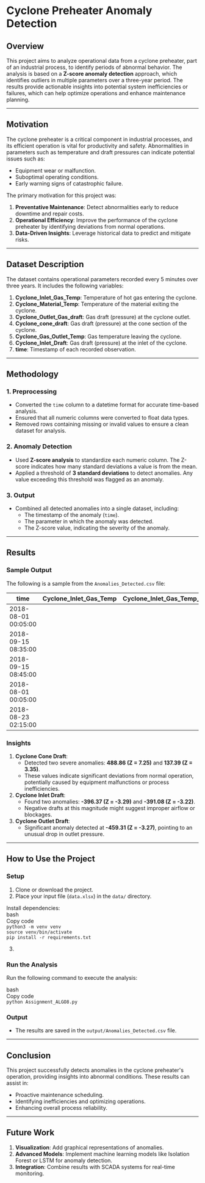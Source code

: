 # **Cyclone Preheater Anomaly Detection**

## **Overview**

This project aims to analyze operational data from a cyclone preheater, part of an industrial process, to identify periods of abnormal behavior. The analysis is based on a **Z-score anomaly detection** approach, which identifies outliers in multiple parameters over a three-year period. The results provide actionable insights into potential system inefficiencies or failures, which can help optimize operations and enhance maintenance planning.

---

## **Motivation**

The cyclone preheater is a critical component in industrial processes, and its efficient operation is vital for productivity and safety. Abnormalities in parameters such as temperature and draft pressures can indicate potential issues such as:

* Equipment wear or malfunction.  
* Suboptimal operating conditions.  
* Early warning signs of catastrophic failure.

The primary motivation for this project was:

1. **Preventative Maintenance**: Detect abnormalities early to reduce downtime and repair costs.  
2. **Operational Efficiency**: Improve the performance of the cyclone preheater by identifying deviations from normal operations.  
3. **Data-Driven Insights**: Leverage historical data to predict and mitigate risks.

---

## **Dataset Description**

The dataset contains operational parameters recorded every 5 minutes over three years. It includes the following variables:

1. **Cyclone\_Inlet\_Gas\_Temp**: Temperature of hot gas entering the cyclone.  
2. **Cyclone\_Material\_Temp**: Temperature of the material exiting the cyclone.  
3. **Cyclone\_Outlet\_Gas\_draft**: Gas draft (pressure) at the cyclone outlet.  
4. **Cyclone\_cone\_draft**: Gas draft (pressure) at the cone section of the cyclone.  
5. **Cyclone\_Gas\_Outlet\_Temp**: Gas temperature leaving the cyclone.  
6. **Cyclone\_Inlet\_Draft**: Gas draft (pressure) at the inlet of the cyclone.  
7. **time**: Timestamp of each recorded observation.

---

## **Methodology**

### **1\. Preprocessing**

* Converted the `time` column to a datetime format for accurate time-based analysis.  
* Ensured that all numeric columns were converted to float data types.  
* Removed rows containing missing or invalid values to ensure a clean dataset for analysis.

### **2\. Anomaly Detection**

* Used **Z-score analysis** to standardize each numeric column. The Z-score indicates how many standard deviations a value is from the mean.  
* Applied a threshold of **3 standard deviations** to detect anomalies. Any value exceeding this threshold was flagged as an anomaly.

### **3\. Output**

* Combined all detected anomalies into a single dataset, including:  
  * The timestamp of the anomaly (`time`).  
  * The parameter in which the anomaly was detected.  
  * The Z-score value, indicating the severity of the anomaly.

---

## **Results**

### **Sample Output**

The following is a sample from the `Anomalies_Detected.csv` file:

| time | Cyclone\_Inlet\_Gas\_Temp | Cyclone\_Inlet\_Gas\_Temp\_zscore | Cyclone\_Material\_Temp | Cyclone\_Material\_Temp\_zscore | Cyclone\_Outlet\_Gas\_draft | Cyclone\_Outlet\_Gas\_draft\_zscore | Cyclone\_cone\_draft | Cyclone\_cone\_draft\_zscore | Cyclone\_Gas\_Outlet\_Temp | Cyclone\_Gas\_Outlet\_Temp\_zscore | Cyclone\_Inlet\_Draft | Cyclone\_Inlet\_Draft\_zscore |
| ----- | ----- | ----- | ----- | ----- | ----- | ----- | ----- | ----- | ----- | ----- | ----- | ----- |
| 2018-08-01 00:05:00 |  |  |  |  |  |  | \-459.31 | \-3.27 |  |  |  |  |
| 2018-09-15 08:35:00 |  |  |  |  |  |  | 488.86 | 7.25 |  |  |  |  |
| 2018-09-15 08:45:00 |  |  |  |  |  |  | 137.39 | 3.35 |  |  |  |  |
| 2018-08-01 00:05:00 |  |  |  |  |  |  |  |  |  |  | \-396.37 | \-3.29 |
| 2018-08-23 02:15:00 |  |  |  |  |  |  |  |  |  |  | \-391.08 | \-3.22 |

### **Insights**

1. **Cyclone Cone Draft**:  
   * Detected two severe anomalies: **488.86 (Z \= 7.25)** and **137.39 (Z \= 3.35)**.  
   * These values indicate significant deviations from normal operation, potentially caused by equipment malfunctions or process inefficiencies.  
2. **Cyclone Inlet Draft**:  
   * Found two anomalies: **\-396.37 (Z \= \-3.29)** and **\-391.08 (Z \= \-3.22)**.  
   * Negative drafts at this magnitude might suggest improper airflow or blockages.  
3. **Cyclone Outlet Draft**:  
   * Significant anomaly detected at **\-459.31 (Z \= \-3.27)**, pointing to an unusual drop in outlet pressure.

---

## **How to Use the Project**

### **Setup**

1. Clone or download the project.  
2. Place your input file (`data.xlsx`) in the `data/` directory.

Install dependencies:  
bash  
Copy code  
`python3 -m venv venv`  
`source venv/bin/activate`  
`pip install -r requirements.txt`

3. 

### **Run the Analysis**

Run the following command to execute the analysis:

bash  
Copy code  
`python Assignment_ALGO8.py`

### **Output**

* The results are saved in the `output/Anomalies_Detected.csv` file.

---

## **Conclusion**

This project successfully detects anomalies in the cyclone preheater's operation, providing insights into abnormal conditions. These results can assist in:

* Proactive maintenance scheduling.  
* Identifying inefficiencies and optimizing operations.  
* Enhancing overall process reliability.

---

## **Future Work**

1. **Visualization**: Add graphical representations of anomalies.  
2. **Advanced Models**: Implement machine learning models like Isolation Forest or LSTM for anomaly detection.  
3. **Integration**: Combine results with SCADA systems for real-time monitoring.

